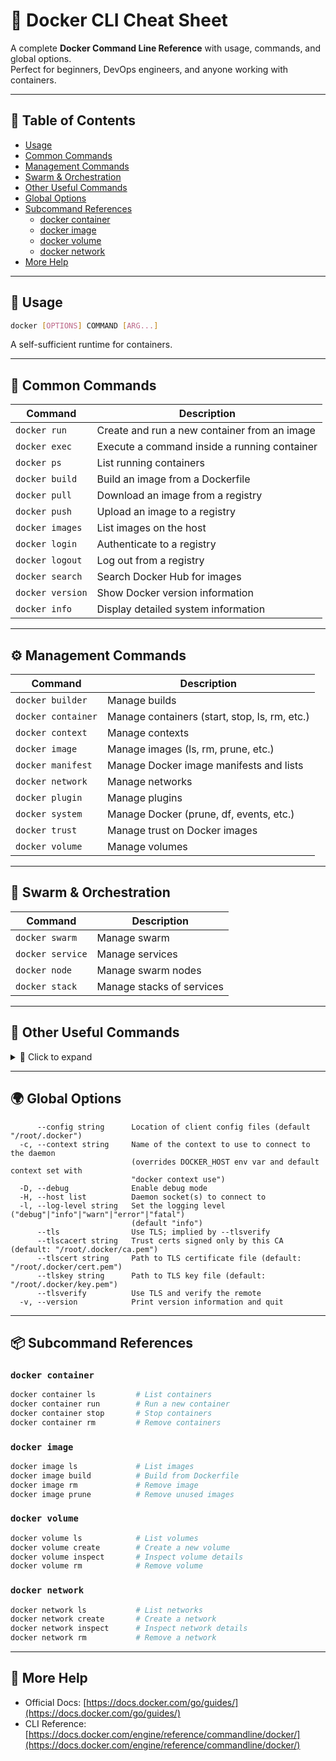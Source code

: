 # 🐳 Docker CLI Cheat Sheet

A complete **Docker Command Line Reference** with usage, commands, and global options.  
Perfect for beginners, DevOps engineers, and anyone working with containers.  

---

## 📑 Table of Contents
- [Usage](#-usage)
- [Common Commands](#-common-commands)
- [Management Commands](#-management-commands)
- [Swarm & Orchestration](#-swarm--orchestration)
- [Other Useful Commands](#-other-useful-commands)
- [Global Options](#-global-options)
- [Subcommand References](#-subcommand-references)
  - [docker container](#docker-container)
  - [docker image](#docker-image)
  - [docker volume](#docker-volume)
  - [docker network](#docker-network)
- [More Help](#-more-help)

---

## 📌 Usage

```bash
docker [OPTIONS] COMMAND [ARG...]
```

A self-sufficient runtime for containers.

---

## 🚀 Common Commands

| Command          | Description                                  |
| ---------------- | -------------------------------------------- |
| `docker run`     | Create and run a new container from an image |
| `docker exec`    | Execute a command inside a running container |
| `docker ps`      | List running containers                      |
| `docker build`   | Build an image from a Dockerfile             |
| `docker pull`    | Download an image from a registry            |
| `docker push`    | Upload an image to a registry                |
| `docker images`  | List images on the host                      |
| `docker login`   | Authenticate to a registry                   |
| `docker logout`  | Log out from a registry                      |
| `docker search`  | Search Docker Hub for images                 |
| `docker version` | Show Docker version information              |
| `docker info`    | Display detailed system information          |

---

## ⚙️ Management Commands

| Command            | Description                                   |
| ------------------ | --------------------------------------------- |
| `docker builder`   | Manage builds                                 |
| `docker container` | Manage containers (start, stop, ls, rm, etc.) |
| `docker context`   | Manage contexts                               |
| `docker image`     | Manage images (ls, rm, prune, etc.)           |
| `docker manifest`  | Manage Docker image manifests and lists       |
| `docker network`   | Manage networks                               |
| `docker plugin`    | Manage plugins                                |
| `docker system`    | Manage Docker (prune, df, events, etc.)       |
| `docker trust`     | Manage trust on Docker images                 |
| `docker volume`    | Manage volumes                                |

---

## 🐝 Swarm & Orchestration

| Command          | Description               |
| ---------------- | ------------------------- |
| `docker swarm`   | Manage swarm              |
| `docker service` | Manage services           |
| `docker node`    | Manage swarm nodes        |
| `docker stack`   | Manage stacks of services |

---

## 🔧 Other Useful Commands

<details>
<summary>📂 Click to expand</summary>

| Command          | Description                                         |
| ---------------- | --------------------------------------------------- |
| `docker attach`  | Attach to a running container                       |
| `docker commit`  | Create a new image from a container’s changes       |
| `docker cp`      | Copy files/folders between a container and the host |
| `docker create`  | Create a new container (without starting it)        |
| `docker diff`    | Inspect changes to a container’s filesystem         |
| `docker events`  | Get real-time events from the daemon                |
| `docker export`  | Export a container’s filesystem as a tar archive    |
| `docker history` | Show history of an image                            |
| `docker import`  | Create an image from a tarball                      |
| `docker inspect` | Return low-level details on Docker objects          |
| `docker kill`    | Kill one or more running containers                 |
| `docker load`    | Load an image from a tar archive                    |
| `docker logs`    | Fetch logs of a container                           |
| `docker pause`   | Pause processes in a container                      |
| `docker port`    | Show port mappings                                  |
| `docker rename`  | Rename a container                                  |
| `docker restart` | Restart containers                                  |
| `docker rm`      | Remove one or more containers                       |
| `docker rmi`     | Remove one or more images                           |
| `docker save`    | Save an image as a tar archive                      |
| `docker start`   | Start stopped containers                            |
| `docker stats`   | Show live resource usage                            |
| `docker stop`    | Stop running containers                             |
| `docker tag`     | Tag an image                                        |
| `docker top`     | Show running processes inside a container           |
| `docker unpause` | Resume paused containers                            |
| `docker update`  | Update container configs                            |
| `docker wait`    | Wait until containers stop, then print exit codes   |

</details>

---

## 🌍 Global Options

```text
      --config string      Location of client config files (default "/root/.docker")
  -c, --context string     Name of the context to use to connect to the daemon 
                           (overrides DOCKER_HOST env var and default context set with 
                           "docker context use")
  -D, --debug              Enable debug mode
  -H, --host list          Daemon socket(s) to connect to
  -l, --log-level string   Set the logging level ("debug"|"info"|"warn"|"error"|"fatal")
                           (default "info")
      --tls                Use TLS; implied by --tlsverify
      --tlscacert string   Trust certs signed only by this CA (default: "/root/.docker/ca.pem")
      --tlscert string     Path to TLS certificate file (default: "/root/.docker/cert.pem")
      --tlskey string      Path to TLS key file (default: "/root/.docker/key.pem")
      --tlsverify          Use TLS and verify the remote
  -v, --version            Print version information and quit
```

---

## 📦 Subcommand References

### `docker container`
```bash
docker container ls         # List containers
docker container run        # Run a new container
docker container stop       # Stop containers
docker container rm         # Remove containers
```

### `docker image`
```bash
docker image ls             # List images
docker image build          # Build from Dockerfile
docker image rm             # Remove image
docker image prune          # Remove unused images
```

### `docker volume`
```bash
docker volume ls            # List volumes
docker volume create        # Create a new volume
docker volume inspect       # Inspect volume details
docker volume rm            # Remove volume
```

### `docker network`
```bash
docker network ls           # List networks
docker network create       # Create a network
docker network inspect      # Inspect network details
docker network rm           # Remove a network
```

---

## 📖 More Help
- Official Docs: [https://docs.docker.com/go/guides/](https://docs.docker.com/go/guides/)  
- CLI Reference: [https://docs.docker.com/engine/reference/commandline/docker/](https://docs.docker.com/engine/reference/commandline/docker/)  


